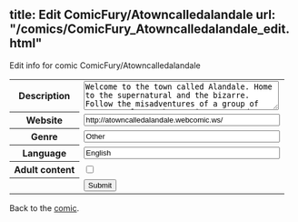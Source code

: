 title: Edit ComicFury/Atowncalledalandale
url: "/comics/ComicFury_Atowncalledalandale_edit.html"
---
Edit info for comic ComicFury/Atowncalledalandale

<form name="comic" action="http://gaepostmail.appspot.com/comic/" method="post">
<table class="comicinfo">
<tr>
<th>Description</th><td><textarea name="description" cols="40" rows="3">Welcome to the town called Alandale. Home to the supernatural and the bizarre. Follow the misadventures of a group of young people as they navigate everyday life and deal with their own strange and unique problems.</textarea></td>
</tr>
<tr>
<th>Website</th><td><input type="text" name="url" value="http://atowncalledalandale.webcomic.ws/" size="40"/></td>
</tr>
<tr>
<th>Genre</th><td><input type="text" name="genre" value="Other" size="40"/></td>
</tr>
<tr>
<th>Language</th><td><input type="text" name="language" value="English" size="40"/></td>
</tr>
<tr>
<th>Adult content</th><td><input type="checkbox" name="adult" value="adult" /></td>
</tr>
<tr>
<th></th><td>
<input type="hidden" name="comic" value="ComicFury_Atowncalledalandale" />
<input type="submit" name="submit" value="Submit" />
</td>
</tr>
</table>
</form>

Back to the [comic](ComicFury_Atowncalledalandale.html).
